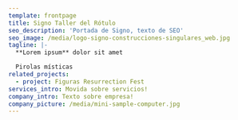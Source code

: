```yaml
---
template: frontpage
title: Signo Taller del Rótulo
seo_description: 'Portada de Signo, texto de SEO'
seo_image: /media/logo-signo-construcciones-singulares_web.jpg
tagline: |-
  **Lorem ipsum** dolor sit amet

  Pirolas místicas
related_projects:
  - project: Figuras Resurrection Fest
services_intro: Movida sobre servicios!
company_intro: Texto sobre empresa!
company_picture: /media/mini-sample-computer.jpg
---
```


